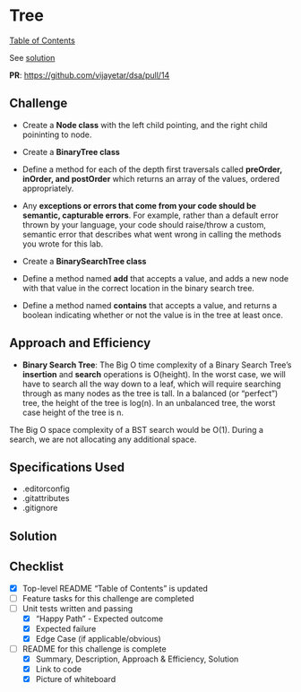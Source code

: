 # Tree

[Table of Contents](../../../README.md)

See [solution](tree.py)

__PR__: https://github.com/vijayetar/dsa/pull/14

## Challenge
* Create a __Node class__ with the left child pointing, and the right child poininting to node.
* Create a __BinaryTree class__
* Define a method for each of the depth first traversals called __preOrder, inOrder, and postOrder__ which returns an array of the values, ordered appropriately.
* Any __exceptions or errors that come from your code should be semantic, capturable errors__. For example, rather than a default error thrown by your language, your code should raise/throw a custom, semantic error that describes what went wrong in calling the methods you wrote for this lab.

* Create a __BinarySearchTree class__
* Define a method named __add__ that accepts a value, and adds a new node with that value in the correct location in the binary search tree.
* Define a method named __contains__ that accepts a value, and returns a boolean indicating whether or not the value is in the tree at least once.

## Approach and Efficiency


* __Binary Search Tree__:
The Big O time complexity of a Binary Search Tree’s __insertion__ and __search__ operations is O(height). In the worst case, we will have to search all the way down to a leaf, which will require searching through as many nodes as the tree is tall. In a balanced (or “perfect”) tree, the height of the tree is log(n). In an unbalanced tree, the worst case height of the tree is n.

The Big O space complexity of a BST search would be O(1). During a search, we are not allocating any additional space.

## Specifications Used
* .editorconfig
* .gitattributes
* .gitignore


## Solution


## Checklist
 - [x] Top-level README “Table of Contents” is updated
 - [ ]  Feature tasks for this challenge are completed
 - [ ] Unit tests written and passing
     - [x] “Happy Path” - Expected outcome
     - [x] Expected failure
     - [x] Edge Case (if applicable/obvious)
 - [ ] README for this challenge is complete
     - [x] Summary, Description, Approach & Efficiency, Solution
     - [x] Link to code
     - [x] Picture of whiteboard
